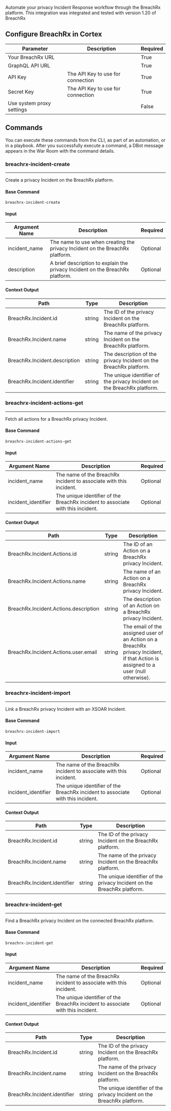 Automate your privacy Incident Response workflow through the BreachRx platform.
This integration was integrated and tested with version 1.20 of BreachRx

## Configure BreachRx in Cortex


| **Parameter** | **Description** | **Required** |
| --- | --- | --- |
| Your BreachRx URL |  | True |
| GraphQL API URL |  | True |
| API Key | The API Key to use for connection | True |
| Secret Key | The API Key to use for connection | True |
| Use system proxy settings |  | False |

## Commands

You can execute these commands from the CLI, as part of an automation, or in a playbook.
After you successfully execute a command, a DBot message appears in the War Room with the command details.

### breachrx-incident-create

***
Create a privacy Incident on the BreachRx platform.


#### Base Command

`breachrx-incident-create`

#### Input

| **Argument Name** | **Description** | **Required** |
| --- | --- | --- |
| incident_name | The name to use when creating the privacy Incident on the BreachRx platform. | Optional |
| description | A brief description to explain the privacy Incident on the BreachRx platform. | Optional |


#### Context Output

| **Path** | **Type** | **Description** |
| --- | --- | --- |
| BreachRx.Incident.id | string | The ID of the privacy Incident on the BreachRx platform. |
| BreachRx.Incident.name | string | The name of the privacy Incident on the BreachRx platform. |
| BreachRx.Incident.description | string | The description of the privacy Incident on the BreachRx platform. |
| BreachRx.Incident.identifier | string | The unique identifier of the privacy Incident on the BreachRx platform. |

### breachrx-incident-actions-get

***
Fetch all actions for a BreachRx privacy Incident.


#### Base Command

`breachrx-incident-actions-get`

#### Input

| **Argument Name** | **Description** | **Required** |
| --- | --- | --- |
| incident_name | The name of the BreachRx incident to associate with this incident. | Optional |
| incident_identifier | The unique identifier of the BreachRx incident to associate with this incident. | Optional |


#### Context Output

| **Path** | **Type** | **Description** |
| --- | --- | --- |
| BreachRx.Incident.Actions.id | string | The ID of an Action on a BreachRx privacy Incident. |
| BreachRx.Incident.Actions.name | string | The name of an Action on a BreachRx privacy Incident. |
| BreachRx.Incident.Actions.description | string | The description of an Action on a BreachRx privacy Incident. |
| BreachRx.Incident.Actions.user.email | string | The email of the assigned user of an Action on a BreachRx privacy Incident, if that Action is assigned to a user \(null otherwise\). |

### breachrx-incident-import

***
Link a BreachRx privacy Incident with an XSOAR Incident.


#### Base Command

`breachrx-incident-import`

#### Input

| **Argument Name** | **Description** | **Required** |
| --- | --- | --- |
| incident_name | The name of the BreachRx incident to associate with this incident. | Optional |
| incident_identifier | The unique identifier of the BreachRx incident to associate with this incident. | Optional |


#### Context Output

| **Path** | **Type** | **Description** |
| --- | --- | --- |
| BreachRx.Incident.id | string | The ID of the privacy Incident on the BreachRx platform. |
| BreachRx.Incident.name | string | The name of the privacy Incident on the BreachRx platform. |
| BreachRx.Incident.identifier | string | The unique identifier of the privacy Incident on the BreachRx platform. |

### breachrx-incident-get

***
Find a BreachRx privacy Incident on the connected BreachRx platform.


#### Base Command

`breachrx-incident-get`

#### Input

| **Argument Name** | **Description** | **Required** |
| --- | --- | --- |
| incident_name | The name of the BreachRx incident to associate with this incident. | Optional |
| incident_identifier | The unique identifier of the BreachRx incident to associate with this incident. | Optional |


#### Context Output

| **Path** | **Type** | **Description** |
| --- | --- | --- |
| BreachRx.Incident.id | string | The ID of the privacy Incident on the BreachRx platform. |
| BreachRx.Incident.name | string | The name of the privacy Incident on the BreachRx platform. |
| BreachRx.Incident.identifier | string | The unique identifier of the privacy Incident on the BreachRx platform. |